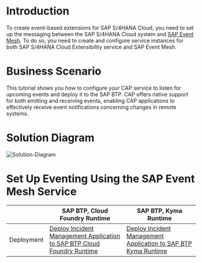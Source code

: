 <!-- # Set Up Eventing Using the SAP Event Mesh Service

1. [Introduction](./prepare/introduction.md)
2. [Prerequisites](./prepare/prerequisites.md)
3. [Extend Incident Management Application with Eventing](./develop/extend-app.md)
4. [Running the application locally](./develop/run-app-locally.md)
5. [Option 1 - Deploy Incident Management Application to SAP BTP Cloud Foundry Runtime](./deploy/cf/deploy-to-cf.md)
6. [Option 2 - Deploy Incident Management Application to SAP BTP Kyma Runtime](./deploy/kyma/deploy-app-to-kyma.md)
7. [Test the end to end flow](./run-application/run-app-s4.md)

 -->
# Introduction
To create event-based extensions for SAP S/4HANA Cloud, you need to set up the messaging between the SAP S/4HANA Cloud system and [SAP Event Mesh](https://discovery-center.cloud.sap/serviceCatalog/event-mesh?region=all). To do so, you need to create and configure service instances for both SAP S/4HANA Cloud Extensibility service and SAP Event Mesh.

# Business Scenario

This tutorial shows you how to configure your CAP service to listen for upcoming events and deploy it to the SAP BTP. CAP offers native support for both emitting and receiving events, enabling CAP applications to effectively receive event notifications concerning changes in remote systems.

# Solution Diagram

![Solution-Diagram](./Solution-Diagram.png) 

# Set Up Eventing Using the SAP Event Mesh Service

|                      | SAP BTP, Cloud Foundry Runtime                  | SAP BTP, Kyma Runtime                           |
|----------------------|-------------------------------------------------|-------------------------------------------------|
| Deployment      |  [Deploy Incident Management Application to SAP BTP Cloud Foundry Runtime](eventing-cf.md)              | [Deploy Incident Management Application to SAP BTP Kyma Runtime](eventing-kyma.md)             |
